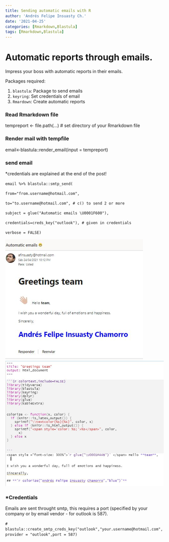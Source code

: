 ```yaml
---
title: Sending automatic emails with R
author: 'Andrés Felipe Insuasty Ch.'
date: '2021-04-25'
categories: [Rmarkdown,Blastula]
tags: [Rmarkdown,Blastula]
---
```


# Automatic reports through emails.
Impress your boss with automatic reports in their emails.

Packages required: 
  1. `blastula`: Package to send emails
  2. `keyring`: Set credentials of email
  3. `Rmardown`: Create automatic reports

### Read Rmarkdown file
tempreport <- file.path(...) # set directory of your Rmarkdown file
  
### Render mail with tempfile
email<-blastula::render_email(input = tempreport)
  
  
### send email  

*credentials are explained at the end of the post!

 `email %>% blastula::smtp_send( `
 
 `from="from.username@hotmail.com",`
 
 `to="to.username@hotmail.com", # c() to send 2 or more `
 
 `subject = glue("Automatic emails \U0001F600"),`
 
 `credentials=creds_key("outlook"), # given in credentials`
 
 `verbose = FALSE)`
  
![](images/AutomaticReport.JPG)![Rmardown file](images/Saludos_Rmarkdown.JPG)



### *Credentials 
Emails are sent throught smtp, this requires a port (specified by your company or by email vendor - for outlook is 587).

`# blastula::create_smtp_creds_key("outlook","your.username@hotmail.com",provider = "outlook",port = 587)`
